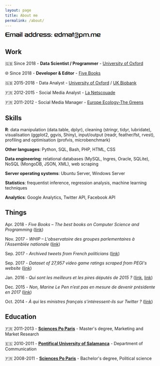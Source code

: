 ```yaml
---
layout: page
title: About me
permalink: /about/
---
```


![email](https://raw.githubusercontent.com/edomt/edomt.github.io/master/images/email.png)

## Work

🇬🇧 Since 2018 - **Data Scientist / Programmer** - [University of Oxford](https://www.phc.ox.ac.uk/)

🌐 Since 2018 - **Developer & Editor** - [Five Books](https://fivebooks.com/)

🇬🇧 2015-2018 - Data Analyst - [University of Oxford](https://www.ndph.ox.ac.uk/) / [UK Biobank](https://www.ukbiobank.ac.uk/)

🇫🇷 2012-2015 - Social Media Analyst - [La Netscouade](http://www.lanetscouade.com/)

🇫🇷 2011-2012 - Social Media Manager - [Europe Ecology-The Greens](http://eelv.fr/)


## Skills

**R**: data manipulation (data.table, dplyr), cleaning (stringr, tidyr, lubridate), visualisation (ggplot2, ggvis, Shiny), input/output (readr, feather/fst, rvest), profiling and optimisation (profvis, microbenchmark)

**Other languages**: Python, SQL, Bash, PHP, HTML, CSS

**Data engineering**: relational databases (MySQL, Ingres, Oracle, SQLite), NoSQL (MongoDB, JSON, XML), web scraping

**Server operating systems**: Ubuntu Server, Windows Server

**Statistics**: frequentist inference, regression analysis, machine learning techniques

**Analytics**: Google Analytics, Twitter API, Facebook API


## Things

Apr. 2018 - *Five Books – The best books on Computer Science and Programming* ([link](https://fivebooks.com/best-books/programming-computer-science-ana-bell/))

Nov. 2017 - *WHIP – L'observatoire des groupes parlementaires à l'Assemblée nationale* ([link](https://redouad.shinyapps.io/WHIP/))

Sep. 2017 - *Archived tweets from French politicians* ([link](https://github.com/edomt/tweets_archive_FRpol))

Sep. 2017 - *Dataset of 27,957 video game ratings scraped from PEGI's website* ([link](https://github.com/edomt/pegi))

Jan. 2016 - *Qui sont les meilleurs et les pires députés de 2015 ?* ([link](https://www.lesechos.fr/15/01/2016/lesechos.fr/021620041874_qui-sont-les-meilleurs-et-les-pires-deputes-de-2015--.htm), [link](https://github.com/edomt/datapol))

Dec. 2015 - *Non, Marine Le Pen n’est pas en mesure de devenir présidente en 2017* ([link](https://medium.com/@edmathieu/non-marine-le-pen-n-est-pas-en-mesure-de-devenir-pr%C3%A9sidente-en-2017-859ebe516e5d))

Oct. 2014 - *À qui les ministres français s’intéressent-ils sur Twitter ?* ([link](https://medium.com/@edmathieu/a-qui-les-ministres-du-gouvernement-francais-sinteressent-ils-sur-twitter-4f21d2c98c2a))


## Education

🇫🇷 2011-2013 - [**Sciences Po Paris**](https://en.wikipedia.org/wiki/Sciences_Po) - Master's degree, Marketing and Market Research

🇪🇸 2010-2011 - [**Pontifical University of Salamanca**](https://en.wikipedia.org/wiki/Pontifical_University_of_Salamanca) - Department of Communication

🇫🇷 2008-2011 - [**Sciences Po Paris**](https://en.wikipedia.org/wiki/Sciences_Po) - Bachelor's degree, Political science


